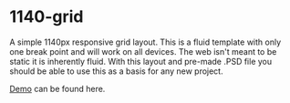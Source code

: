 1140-grid
=========

A simple 1140px responsive grid layout. This is a fluid template with only one break point and will work on all devices. The web isn't meant to be static it is inherently fluid. With this layout and pre-made .PSD file you should be able to use this as a basis for any new project.

<a href="http://richardmccartney.co.uk/1140-grid/">Demo</a> can be found here.
